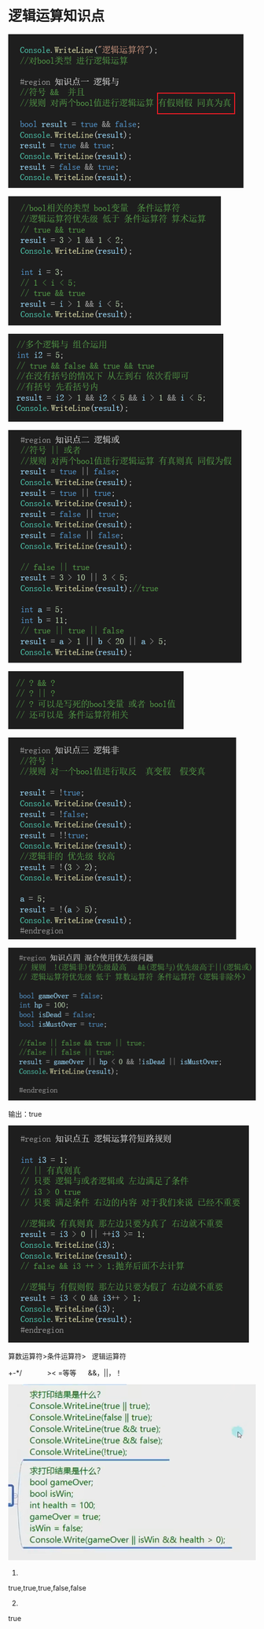 # 逻辑运算知识点

![4ef0d5721a11edb57869158ec73900d9.png](image/4ef0d5721a11edb57869158ec73900d9.png)

![1d805319443e69164e2605ee65d8fbbc.png](image/1d805319443e69164e2605ee65d8fbbc.png)

![cc42287fe907fae897596de166519936.png](image/cc42287fe907fae897596de166519936.png)

![acd542eca0e9c44e2f7487fa8cf72416.png](image/acd542eca0e9c44e2f7487fa8cf72416.png)

![7bd044e0a2daae8acda62533737ae500.png](image/7bd044e0a2daae8acda62533737ae500.png)

![271a3073197b9b34ca9fcf38c862afce.png](image/271a3073197b9b34ca9fcf38c862afce.png)

![84da71511bc9bf8966eff02abf64f197.png](image/84da71511bc9bf8966eff02abf64f197.png)

输出：true

![50f92526c0b8faba86b0f27cd3bb9d0c.png](image/50f92526c0b8faba86b0f27cd3bb9d0c.png)

算数运算符>条件运算符>   逻辑运算符

+-*/             >< =等等      &&，||，！

![04efae1cf1cdfb26cdbe6b8e66879477.png](image/04efae1cf1cdfb26cdbe6b8e66879477.png)

1.

true,true,true,false,false

2.

true
